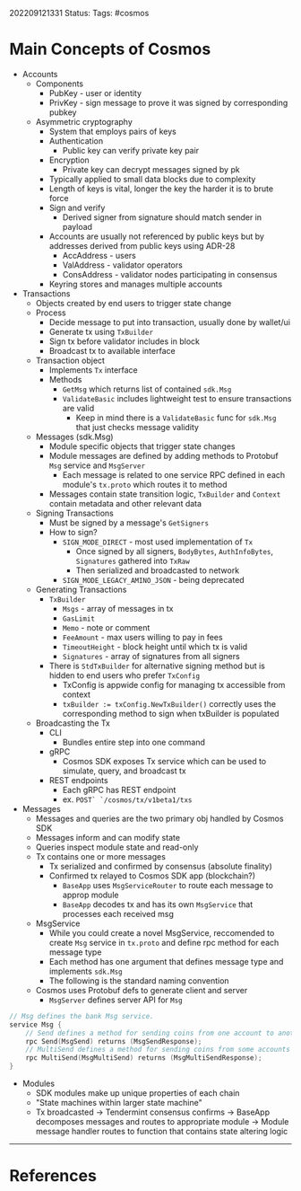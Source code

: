 202209121331
Status: 
Tags: #cosmos

# Main Concepts of Cosmos

- Accounts
	- Components
		- PubKey - user or identity
		- PrivKey - sign message to prove it was signed by corresponding pubkey
	- Asymmetric cryptography 
		- System that employs pairs of keys
		- Authentication
			- Public key can verify private key pair
		- Encryption
			- Private key can decrypt messages signed by pk
		- Typically applied to small data blocks due to complexity
		- Length of keys is vital, longer the key the harder it is to brute force
		- Sign and verify
			- Derived signer from signature should match sender in payload
		- Accounts are usually not referenced by public keys but by addresses derived from public keys using ADR-28
			- AccAddress - users
			- ValAddress - validator operators
			- ConsAddress - validator nodes participating in consensus
		- Keyring stores and manages multiple accounts
- Transactions
	- Objects created by end users to trigger state change
	- Process
		- Decide message to put into transaction, usually done by wallet/ui
		- Generate tx using `TxBuilder`
		- Sign tx before validator includes in block
		- Broadcast tx to available interface
	- Transaction object
		- Implements `Tx`  interface
		- Methods
			- `GetMsg` which returns list of contained `sdk.Msg`
			- `ValidateBasic` includes lightweight test to ensure transactions are valid
				- Keep in mind there is a `ValidateBasic` func for `sdk.Msg` that just checks message validity
	- Messages (sdk.Msg)
		- Module specific objects that trigger state changes
		- Module messages are defined by adding methods to Protobuf `Msg` service and `MsgServer`
			- Each message is related to one service RPC defined in each module's `tx.proto` which routes it to method
		- Messages contain state transition logic, `TxBuilder`  and `Context` contain metadata and other relevant data
	- Signing Transactions
		- Must be signed by a message's `GetSigners`
		- How to sign?
			- `SIGN_MODE_DIRECT` - most used implementation of `Tx`
				- Once signed by all signers, `BodyBytes`, `AuthInfoBytes`, `Signatures` gathered into `TxRaw`
				- Then serialized and broadcasted to network
			- `SIGN_MODE_LEGACY_AMINO_JSON` - being deprecated
	- Generating Transactions
		- `TxBuilder`
			- `Msgs` - array of messages in tx
			- `GasLimit`
			- `Memo` - note or comment
			- `FeeAmount` - max users willing to pay in fees
			- `TimeoutHeight` - block height until which tx is valid
			- `Signatures` - array of signatures from all signers
		- There is `StdTxBuilder` for alternative signing method but is hidden to end users who prefer `TxConfig` 
			- TxConfig is appwide config for managing tx accessible from context
			- `txBuilder := txConfig.NewTxBuilder()` correctly uses the corresponding method to sign when txBuilder is populated 
	- Broadcasting the Tx
		- CLI
			- Bundles entire step into one command
		- gRPC
			- Cosmos SDK exposes Tx service which can be used to simulate, query, and broadcast tx
		- REST endpoints
			- Each gRPC has REST endpoint
			- ex. ``POST` `/cosmos/tx/v1beta1/txs``
- Messages
	- Messages and queries are the two primary obj handled by Cosmos SDK
	- Messages inform and can modify state
	- Queries inspect module state and read-only
	- Tx contains one or more messages
		- Tx serialized and confirmed by consensus (absolute finality)
		- Confirmed tx relayed to Cosmos SDK app (blockchain?)
			-  `BaseApp` uses `MsgServiceRouter` to route each message to approp module
			- `BaseApp` decodes tx and has its own `MsgService` that processes each received msg
	- MsgService
		- While you could create a novel MsgService, reccomended to create `Msg` service in `tx.proto` and define rpc method for each message type
		- Each method has one argument that defines message type and implements `sdk.Msg`
		- The following is the standard naming convention
	- Cosmos uses Protobuf defs to generate client and server
		- `MsgServer` defines server API for `Msg`
```go
// Msg defines the bank Msg service. 
service Msg { 
	// Send defines a method for sending coins from one account to another account. 
	rpc Send(MsgSend) returns (MsgSendResponse); 
	// MultiSend defines a method for sending coins from some accounts to other accounts. 
	rpc MultiSend(MsgMultiSend) returns (MsgMultiSendResponse); 
}
```

- Modules
	- SDK modules make up unique properties of each chain
	- "State machines within larger state machine"
	- Tx broadcasted -> Tendermint consensus confirms -> BaseApp decomposes messages and routes to appropriate module -> Module message handler routes to function that contains state altering logic


---
# References

